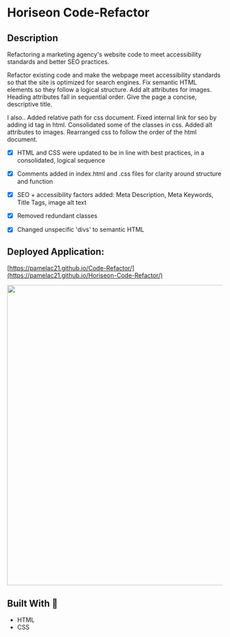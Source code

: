 # Horiseon Code-Refactor

## Description
Refactoring a marketing agency's website code  to meet accessibility standards and better SEO practices.

Refactor existing code and make the webpage meet accessibility standards so that the site is optimized for search engines.
Fix semantic HTML elements so they follow a logical structure. Add alt attributes for images. Heading attributes fall in sequential order. Give the page a concise, descriptive title.

I also..
Added relative path for css document. Fixed internal link for seo by adding id tag in html. Consolidated some of the classes in css. Added alt attributes to images. Rearranged css to follow the order of the html document.

- [x] HTML and CSS were updated to be in line with best practices, in a consolidated, logical sequence
- [x] Comments added in index.html and .css files for clarity around structure and function
- [x] SEO + accessibility factors added: Meta Description, Meta Keywords, Title Tags, image alt text
- [x] Removed redundant classes
- [x] Changed unspecific 'divs' to semantic HTML


## Deployed Application:
[https://pamelac21.github.io/Code-Refactor/](https://pamelac21.github.io/Horiseon-Code-Refactor/)

<img src="https://user-images.githubusercontent.com/87335354/169622360-31b33d88-dff8-412d-ba1c-be56b8bedc3e.jpg" height="700" >


## Built With :toolbox: 
- HTML
- CSS

